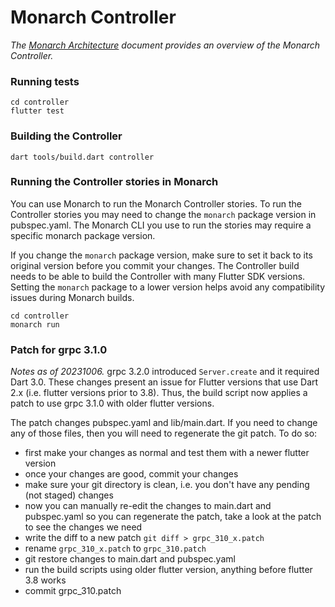# Monarch Controller

_The [Monarch Architecture](https://github.com/Dropsource/monarch/wiki/Monarch-Architecture)_ 
_document provides an overview of the Monarch Controller._

### Running tests
```
cd controller
flutter test
```

### Building the Controller
```
dart tools/build.dart controller
```

### Running the Controller stories in Monarch
You can use Monarch to run the Monarch Controller stories. To run the Controller 
stories you may need to change the `monarch` package version in pubspec.yaml. The 
Monarch CLI you use to run the stories may require a specific monarch package version.

If you change the `monarch` package version, make sure to set it back to its original
version before you commit your changes.
The Controller build needs to be able to build the Controller with many Flutter 
SDK versions. Setting the `monarch` package to a lower version helps avoid any compatibility 
issues during Monarch builds.

```
cd controller
monarch run
```

### Patch for grpc 3.1.0
_Notes as of 20231006._
grpc 3.2.0 introduced `Server.create` and it required Dart 3.0. These changes present 
an issue for Flutter versions that use Dart 2.x (i.e. flutter versions prior to 3.8). 
Thus, the build script now applies a patch to use grpc 3.1.0 with older flutter versions.

The patch changes pubspec.yaml and lib/main.dart. If you need to change any of those 
files, then you will need to regenerate the git patch. To do so:

- first make your changes as normal and test them with a newer flutter version
- once your changes are good, commit your changes
- make sure your git directory is clean, i.e. you don't have any pending (not staged) changes
- now you can manually re-edit the changes to main.dart and pubspec.yaml so you can 
  regenerate the patch, take a look at the patch to see the changes we need
- write the diff to a new patch `git diff > grpc_310_x.patch`
- rename `grpc_310_x.patch` to `grpc_310.patch`
- git restore changes to main.dart and pubspec.yaml
- run the build scripts using older flutter version, anything before flutter 3.8 works
- commit grpc_310.patch